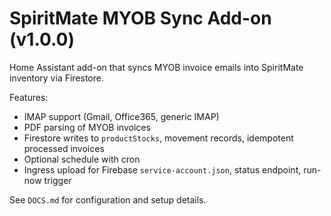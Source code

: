 # SpiritMate MYOB Sync Add-on (v1.0.0)

Home Assistant add-on that syncs MYOB invoice emails into SpiritMate inventory via Firestore.

Features:
- IMAP support (Gmail, Office365, generic IMAP)
- PDF parsing of MYOB invoices
- Firestore writes to `productStocks`, movement records, idempotent processed invoices
- Optional schedule with cron
- Ingress upload for Firebase `service-account.json`, status endpoint, run-now trigger

See `DOCS.md` for configuration and setup details.

[aarch64-shield]: https://img.shields.io/badge/aarch64-yes-green.svg
[amd64-shield]: https://img.shields.io/badge/amd64-yes-green.svg
[armhf-shield]: https://img.shields.io/badge/armhf-yes-green.svg
[armv7-shield]: https://img.shields.io/badge/armv7-yes-green.svg
[i386-shield]: https://img.shields.io/badge/i386-yes-green.svg

